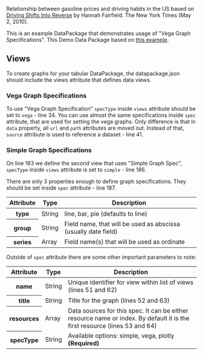 Relationship between gasoline prices and driving habits in the US based on [Driving Shifts Into Reverse](http://www.nytimes.com/imagepages/2010/05/02/business/02metrics.html) by Hannah Fairfield. The New York Times (May 2, 2010).

This is an example DataPackage that demonstrates usage of "Vega Graph Specifications". This Demo Data Package based on [this example](https://vega.github.io/vega-editor/?mode=vega&spec=driving).

## Views

To create graphs for your tabular DataPackage, the datapackage.json should include the views attribute that defines data views.

### Vega Graph Specifications

<script src="https://gist.github.com/anuveyatsu/8a3db6b83422fc7dc592bf1963fee275.js"></script>
To use "Vega Graph Specification" `specType` inside `views` attribute should be set to `vega` - line 34. You can use almost the same specifications inside `spec` attribute, that are used for setting the vega graphs. Only difference is that in `data` property, all `url` and `path` attributes are moved out. Instead of that, `source` attribute is used to reference a dataset - line 41.

### Simple Graph Specifications

On line 183 we define the second view that uses "Simple Graph Spec", `specType` inside `views` attribute is set to `simple` - line 186.

There are only 3 properties enough to define graph specifications. They should be set inside `spec` attribute - line 187.

<table class="table table-bordered table-striped resource-summary">
  <thead>
   <tr>
     <th>Attribute</th>
     <th>Type</th>
     <th>Description</th>
   </tr>
  </thead>
  <tbody>
    <tr>
      <th>type</th>
      <td>String</td>
      <td>line, bar, pie (defaults to line)</td>
    </tr>
    <tr>
      <th>group</th>
      <td>String</td>
      <td>Field name, that will be used as abscissa (usually date field)</td>
    </tr>
    <tr>
      <th>series</th>
      <td>Array</td>
      <td>Field name(s) that will be used as ordinate</td>
    </tr>
  </tbody>
</table>

Outside of `spec` attribute there are some other important parameters to note:

<table class="table table-bordered table-striped resource-summary">
  <thead>
   <tr>
     <th>Attribute</th>
     <th>Type</th>
     <th>Description</th>
   </tr>
  </thead>
  <tbody>
    <tr>
      <th>name</th>
      <td>String</td>
      <td>Unique identifier for view within list of views (lines 51 and 62)</td>
    </tr>
    <tr>
      <th>title</th>
      <td>String</td>
      <td>Title for the graph (lines 52 and 63)</td>
    </tr>
    <tr>
      <th>resources</th>
      <td>Array</td>
      <td>Data sources for this spec. It can be either resource name or index. By default it is the first resource (lines 53 and 64)</td>
    </tr>
    <tr>
      <th>specType</th>
      <td>String</td>
      <td>Available options: simple, vega, plotly <strong>(Required)</strong></td>
    </tr>
  </tbody>
</table>
